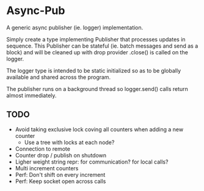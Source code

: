 # Async-Pub

A generic async publisher (ie. logger) implementation.

Simply create a type implementing Publisher that processes updates in sequence. This Publisher can be stateful (ie. batch messages and send as a block) and will be cleaned up with drop provider .close() is called on the logger.

The logger type is intended to be static initialized so as to be globally available and shared across the program.

The publisher runs on a background thread so logger.send() calls return almost immediately.

## TODO
- Avoid taking exclusive lock coving all counters when adding a new counter
  - Use a tree with locks at each node?
- Connection to remote
- Counter drop / publish on shutdown
- Ligher weight string repr: for communication? for local calls?
- Multi increment counters
- Perf: Don't shift on every increment
- Perf: Keep socket open across calls
